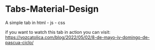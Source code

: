 # Tabs-Material-Design
A simple tab in html - js - css

if you want to watch this tab in action you can visit: https://vozcatolica.com/blog/2022/05/02/8-de-mayo-iv-domingo-de-pascua-ciclo/
